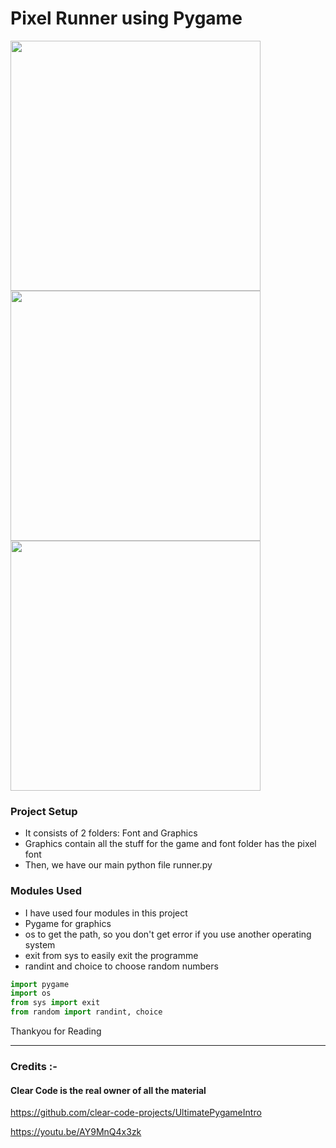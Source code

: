 # Pixel Runner using Pygame
<img src="https://user-images.githubusercontent.com/85800910/166654232-a29fd177-4bca-4521-a2f9-adfd31456759.png" width="400"/> 
<img src="https://user-images.githubusercontent.com/85800910/166654093-fadbf7de-a7d5-49ac-9f62-14a1d4868329.png" width="400"/>
<img src="https://user-images.githubusercontent.com/85800910/166654134-e7bde496-1a3f-4386-9e0b-fe2da4b3ac7a.png" width="400"/>


### Project Setup
- It consists of 2 folders: Font and Graphics 
- Graphics contain all the stuff for the game and font folder has the pixel font
- Then, we have our main python file runner.py

### Modules Used
- I have used four modules in this project
- Pygame for graphics
- os to get the path, so you don't get error if you use another operating system
- exit from sys to easily exit the programme
- randint and choice to choose random numbers

```py
import pygame
import os
from sys import exit
from random import randint, choice
```
Thankyou for Reading

----



### Credits :-
#### Clear Code is the real owner of all the material 
https://github.com/clear-code-projects/UltimatePygameIntro

https://youtu.be/AY9MnQ4x3zk
